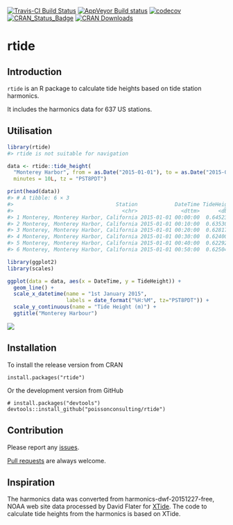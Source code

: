 
<!-- README.md is generated from README.Rmd. Please edit that file -->
[![Travis-CI Build Status](https://travis-ci.org/poissonconsulting/rtide.svg?branch=master)](https://travis-ci.org/poissonconsulting/rtide) [![AppVeyor Build status](https://ci.appveyor.com/api/projects/status/598p54bq0m5qv0j1/branch/master?svg=true)](https://ci.appveyor.com/project/joethorley/rtide/branch/master) [![codecov](https://codecov.io/gh/poissonconsulting/rtide/branch/master/graph/badge.svg)](https://codecov.io/gh/poissonconsulting/rtide) [![CRAN\_Status\_Badge](http://www.r-pkg.org/badges/version/rtide)](https://cran.r-project.org/package=rtide) [![CRAN Downloads](http://cranlogs.r-pkg.org/badges/grand-total/rtide)](https://cran.r-project.org/package=rtide)

rtide
=====

Introduction
------------

`rtide` is an R package to calculate tide heights based on tide station harmonics.

It includes the harmonics data for 637 US stations.

Utilisation
-----------

``` r
library(rtide)
#> rtide is not suitable for navigation

data <- rtide::tide_height(
  "Monterey Harbor", from = as.Date("2015-01-01"), to = as.Date("2015-01-01"), 
  minutes = 10L, tz = "PST8PDT")

print(head(data))
#> # A tibble: 6 × 3
#>                                 Station            DateTime TideHeight
#>                                   <chr>              <dttm>      <dbl>
#> 1 Monterey, Monterey Harbor, California 2015-01-01 00:00:00  0.6452338
#> 2 Monterey, Monterey Harbor, California 2015-01-01 00:10:00  0.6353040
#> 3 Monterey, Monterey Harbor, California 2015-01-01 00:20:00  0.6281772
#> 4 Monterey, Monterey Harbor, California 2015-01-01 00:30:00  0.6240083
#> 5 Monterey, Monterey Harbor, California 2015-01-01 00:40:00  0.6229294
#> 6 Monterey, Monterey Harbor, California 2015-01-01 00:50:00  0.6250485
```

``` r
library(ggplot2)
library(scales)
```

``` r
ggplot(data = data, aes(x = DateTime, y = TideHeight)) + 
  geom_line() + 
  scale_x_datetime(name = "1st January 2015", 
                   labels = date_format("%H:%M", tz="PST8PDT")) +
  scale_y_continuous(name = "Tide Height (m)") +
  ggtitle("Monterey Harbour")
```

![](README-unnamed-chunk-4-1.png)

Installation
------------

To install the release version from CRAN

    install.packages("rtide")

Or the development version from GitHub

    # install.packages("devtools")
    devtools::install_github("poissonconsulting/rtide")

Contribution
------------

Please report any [issues](https://github.com/poissonconsulting/rtide/issues).

[Pull requests](https://github.com/poissonconsulting/rtide/pulls) are always welcome.

Inspiration
-----------

The harmonics data was converted from harmonics-dwf-20151227-free, NOAA web site data processed by David Flater for [XTide](http://www.flaterco.com/xtide/). The code to calculate tide heights from the harmonics is based on XTide.
